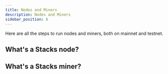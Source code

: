 ```yaml
---
title: Nodes and Miners
description: Nodes and Miners
sidebar_position: 6
---
```


Here are all the steps to run nodes and miners, both on mainnet and testnet.

## What's a Stacks node?

## What's a Stacks miner?
